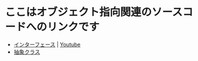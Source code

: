 # ここはオブジェクト指向関連のソースコードへのリンクです

- [インターフェース](../src/20200602_interface.ts) | [Youtube](https://youtu.be/vOCwaDiGdQY)
- [抽象クラス](../src/20200609_abstract.ts)
